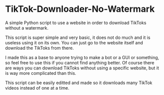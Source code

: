 # TikTok-Downloader-No-Watermark
A simple Python script to use a website in order to download TikToks without a watermark.

This script is super simple and very basic, it does not do much and it is useless using it on its own. You can just go to the website itself and download the TikToks from there.

I made this as a base to anyone trying to make a bot or a GUI or something, so feel free to use this if you cannot find anything better. Of course there are ways you can download TikToks without using a specific website, but it is way more complicated than this.

This script can be easily editted and made so it downloads many TikTok videos instead of one at a time.
